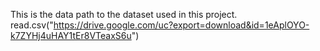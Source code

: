 This is the data path to the dataset used in this project. 
read.csv("https://drive.google.com/uc?export=download&id=1eAplOYO-k7ZYHj4uHAY1tEr8VTeaxS6u")
